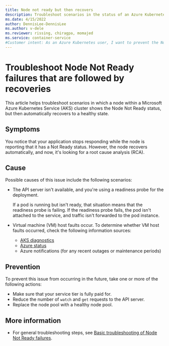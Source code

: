 ```yaml
---
title: Node not ready but then recovers
description: Troubleshoot scenarios in the status of an Azure Kubernetes Service (AKS) cluster node is Node Not Ready, but then the node recovers.
ms.date: 4/15/2022
author: DennisLee-DennisLee
ms.author: v-dele
ms.reviewer: rissing, chiragpa, momajed
ms.service: container-service
#Customer intent: As an Azure Kubernetes user, I want to prevent the Node Not Ready status for nodes that later recover so that I can avoid future errors within an Azure Kubernetes Service (AKS) cluster.
---
```

# Troubleshoot Node Not Ready failures that are followed by recoveries

This article helps troubleshoot scenarios in which a node within a Microsoft Azure Kubernetes Service (AKS) cluster shows the Node Not Ready status, but then automatically recovers to a healthy state.

## Symptoms

You notice that your application stops responding while the node is reporting that it has a Not Ready status. However, the node recovers automatically, and now, it's looking for a root cause analysis (RCA).

## Cause

Possible causes of this issue include the following scenarios:

- The API server isn't available, and you're using a readiness probe for the deployment.

  If a pod is running but isn't ready, that situation means that the readiness probe is failing. If the readiness probe fails, the pod isn't attached to the service, and traffic isn't forwarded to the pod instance.

- Virtual machine (VM) host faults occur. To determine whether VM host faults occurred, check the following information sources:
  - [AKS diagnostics](/azure/aks/concepts-diagnostics)
  - [Azure status](https://status.azure.com/)
  - Azure notifications (for any recent outages or maintenance periods)

## Prevention

To prevent this issue from occurring in the future, take one or more of the following actions:

- Make sure that your service tier is fully paid for.
- Reduce the number of `watch` and `get` requests to the API server.
- Replace the node pool with a healthy node pool.

## More information

- For general troubleshooting steps, see [Basic troubleshooting of Node Not Ready failures](node-not-ready-basic-troubleshooting.md).

